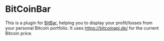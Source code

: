 # BitCoinBar

This is a plugin for [BitBar](https://getbitbar.com/), helping you to display your profit/losses from your personal Bitcoin portfolio. It uses https://bitcoinapi.de/ for the current Bitcoin price.
